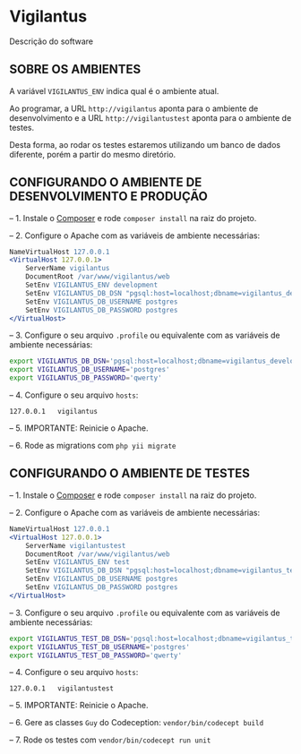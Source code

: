 Vigilantus
==========

Descrição do software

SOBRE OS AMBIENTES
------------------

A variável `VIGILANTUS_ENV` indica qual é o ambiente atual.

Ao programar, a URL `http://vigilantus` aponta para o ambiente de
desenvolvimento e a URL `http://vigilantustest` aponta para o ambiente de testes.

Desta forma, ao rodar os testes estaremos utilizando um banco de dados diferente,
porém a partir do mesmo diretório.


CONFIGURANDO O AMBIENTE DE DESENVOLVIMENTO E PRODUÇÃO
-----------------------------------------------------

– 1. Instale o [Composer](http://getcomposer.org/) e rode `composer install` na
   raiz do projeto.

– 2. Configure o Apache com as variáveis de ambiente necessárias:

```apache
NameVirtualHost 127.0.0.1
<VirtualHost 127.0.0.1>
    ServerName vigilantus
    DocumentRoot /var/www/vigilantus/web
    SetEnv VIGILANTUS_ENV development
    SetEnv VIGILANTUS_DB_DSN "pgsql:host=localhost;dbname=vigilantus_development"
    SetEnv VIGILANTUS_DB_USERNAME postgres
    SetEnv VIGILANTUS_DB_PASSWORD postgres
</VirtualHost>
```

– 3. Configure o seu arquivo `.profile` ou equivalente com as variáveis de ambiente necessárias:

```bash
export VIGILANTUS_DB_DSN='pgsql:host=localhost;dbname=vigilantus_development'
export VIGILANTUS_DB_USERNAME='postgres'
export VIGILANTUS_DB_PASSWORD='qwerty'
```

– 4. Configure o seu arquivo `hosts`:

```
127.0.0.1   vigilantus
```

– 5. IMPORTANTE: Reinicie o Apache.

– 6. Rode as migrations com `php yii migrate`

CONFIGURANDO O AMBIENTE DE TESTES
---------------------------------

– 1. Instale o [Composer](http://getcomposer.org/) e rode `composer install` na
   raiz do projeto.

– 2. Configure o Apache com as variáveis de ambiente necessárias:

```apache
NameVirtualHost 127.0.0.1
<VirtualHost 127.0.0.1>
    ServerName vigilantustest
    DocumentRoot /var/www/vigilantus/web
    SetEnv VIGILANTUS_ENV test
    SetEnv VIGILANTUS_DB_DSN "pgsql:host=localhost;dbname=vigilantus_test"
    SetEnv VIGILANTUS_DB_USERNAME postgres
    SetEnv VIGILANTUS_DB_PASSWORD postgres
</VirtualHost>
```

– 3. Configure o seu arquivo `.profile` ou equivalente com as variáveis de ambiente necessárias:

```bash
export VIGILANTUS_TEST_DB_DSN='pgsql:host=localhost;dbname=vigilantus_test'
export VIGILANTUS_TEST_DB_USERNAME='postgres'
export VIGILANTUS_TEST_DB_PASSWORD='qwerty'
```

– 4. Configure o seu arquivo `hosts`:

```
127.0.0.1   vigilantustest
```

– 5. IMPORTANTE: Reinicie o Apache.

– 6. Gere as classes `Guy` do Codeception: `vendor/bin/codecept build`

– 7. Rode os testes com `vendor/bin/codecept run unit`

